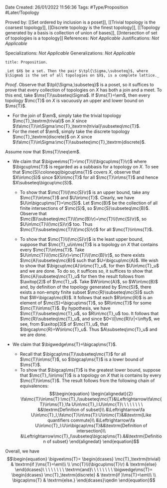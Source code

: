 <div class="topSpace"></div>

Date Created: 26/01/2022 11:56:36
Tags: #Type/Proposition #Later/Topology

Proved by: [[Set ordered by inclusion is a poset]], [[Trivial topology is the coarsest topology]], [[Discrete topology is the finest topology]], [[Topology generated by a basis is collection of union of bases]], [[Intersection of set of topologies is a topology]]
References: _Not Applicable_
Justifications: _Not Applicable_

Specializations: _Not Applicable_
Generalizations: _Not Applicable_

``` ad-Proposition
title: Proposition.

_Let $X$ be a set. Then the pair $\tpl{\Sigma,\subseteq}$, where $\Sigma$ is the set of all topologies on $X$, is a complete lattice._

```

_Proof_. Observe that $\tpl{\Sigma,\subseteq}$ is a poset, so it suffices to prove that every collection of topologies on $X$ has both a join and a meet. To this end, take $\ms{T}\subseteq\Sigma$. If $\ms{T}=\em$, then every topology $\mc{T}$ on $X$ is vacuously an upper and lower bound on $\ms{T}$.
* For the join of $\em$, simply take the trivial topology $\mc{T}_\textrm{trivial}$ on $X$ since $\fa\mc{T}\in\Sigma:\mc{T}_\textrm{trivial}\subseteq\mc{T}$.
* For the meet of $\em$, simply take the discrete topology $\mc{T}_\textrm{discrete}$ on $X$ since $\fa\mc{T}\in\Sigma:\mc{T}\subseteq\mc{T}_\textrm{discrete}$.

Assume now that $\ms{T}\neq\em$.
* We claim that $\bigvee\ms{T}=\mc{T}\l(\bigcup\ms{T}\r)$ where $\bigcup\ms{T}$ is regarded as a subbasis for a topology on $X$. To see that $\mc{S}\coloneqq\bigcup\ms{T}$ covers $X$, observe that $X\in\mc{S}$ since $X\in\mc{T}$ for all $\mc{T}\in\ms{T}$ and hence $X\subseteq\bigcup\mc{S}$.

    * To show that $\mc{T}\l(\mc{S}\r)$ is an upper bound, take any $\mc{T}\in\ms{T}$ and $U\in\mc{T}$. Clearly, we have $U\in\bigcup\ms{T}=\mc{S}$. Let $\mc{B}$ be the collection of all finite intersections of $\mc{S}$, so $\mc{S}\subseteq\mc{B}$. Observe that $\mc{B}\subseteq\mc{T}\l(\mc{B}\r)=\mc{T}\l(\mc{S}\r)$, so $U\in\mc{T}\l(\mc{S}\r)$ too. Thus $\mc{T}\subseteq\mc{T}\l(\mc{S}\r)$ for all $\mc{T}\in\ms{T}$.

    * To show that $\mc{T}\l(\mc{S}\r)$ is the least upper bound, suppose that $\mc{T}_u\in\ms{T}$ is a topology on $X$ that contains every $\mc{T}\in\ms{T}$. Take $U\in\mc{T}\l(\mc{S}\r)=\mc{T}\l(\mc{B}\r)$, so there exists $\mc{A}\subseteq\mc{B}$ such that $U=\bigcup\mc{A}$. We wish to show that $\bigcup\mc{A}\in\mc{T}_u$, for then $U\in\mc{T}_u$ and we are done. To do so, it suffices so, it suffices to show that $\mc{A}\subseteq\mc{T}_u$ for then the result follows from $\axitop[2]$ of $\mc{T}_u$. Take $W\in\mc{A}$, so $W\in\mc{B}$ and, by definition of the topology generated by $\mc{S}$, there exists a non-empty finite subset $\mc{R}\subseteq\mc{S}$ such that $W=\bigcap\mc{R}$. It follows that each $R\in\mc{R}$ is an element of $\mc{S}=\bigcup\ms{T}$, so $R\in\mc{T}$ for some $\mc{T}\in\ms{T}$. By hypothesis, we have $\mc{T}\subseteq\mc{T}_u$, so $R\in\mc{T}_u$ too. It follows that $\mc{R}\subseteq\mc{T}_u$, and since $0<\l|\mc{R}\r|<\infty$, we see, from $\axitop[3]$ of $\mc{T}_u$, that $\bigcap\mc{R}=W\in\mc{T}_u$. Thus $A\subseteq\mc{T}_u$ and we are done.
* We claim that $\bigwedge\ms{T}=\bigcap\ms{T}$.
    * Recall that $\bigcap\ms{T}\subseteq\mc{T}$ for all $\mc{T}\in\ms{T}$, so $\bigcap\ms{T}$ is a lower bound of $\ms{T}$.
    * To show that $\bigcap\ms{T}$ is the greatest lower bound, suppose that $\mc{T}_l\in\ms{T}$ is a topology on $X$ that is contains by every $\mc{T}\in\ms{T}$. The result follows from the following chain of equivalences:$$\begin{equation}
    \begin{alignedat}{2}
        \fa\mc{T}\in\ms{T}:\mc{T}_l\subseteq\mc{T}&\Leftrightarrow\fa\mc{T}\in\ms{T},\fa U\in\mc{T}_l:U\in\mc{T}\ \ \ \ \ \ \ \ &&\textrm{Definition of subset}\\
        &\Leftrightarrow\fa U\in\mc{T}_l,\fa\mc{T}\in\ms{T}:U\in\mc{T}&&\textrm{Like quantifiers commute}\\
        &\Leftrightarrow\fa U\in\mc{T}_l:U\in\bigcap\ms{T}&&\textrm{Definition of intersection}\\
        &\Leftrightarrow\mc{T}_l\subseteq\bigcap\ms{T}.&&\textrm{Definition of subset}
    \end{alignedat}
 \end{equation}$$
 
Overall, we have
$$\begin{equation}
    \bigvee\ms{T}=
        \begin{dcases}
            \mc{T}_\textrm{trivial} & \textrm{if }\ms{T}=\em\\\ \\
            \mc{T}\l(\bigcup\ms{T}\r) & \textrm{else}
        \end{dcases}\ \ \ \ \ \ \ \ \textrm{and}\ \ \ \ \ \ \ \ \bigwedge\ms{T}=
        \begin{dcases}
            \mc{T}_\textrm{discrete} & \textrm{if }\ms{T}=\em\\\ \\
            \bigcap\ms{T} & \textrm{else.}
        \end{dcases}\qedin
\end{equation}$$
